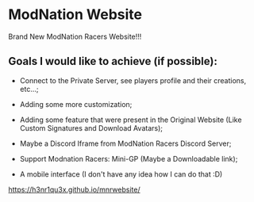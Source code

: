 # ModNation Website
Brand New ModNation Racers Website!!!
## Goals I would like to achieve (if possible):

 - Connect to the Private Server, see players profile and their creations, etc...;
 
 - Adding some more customization;
 
 - Adding some feature that were present in the Original Website (Like Custom Signatures and Download Avatars);
 
 - Maybe a Discord Iframe from ModNation Racers Discord Server;
 
 - Support Modnation Racers: Mini-GP (Maybe a Downloadable link);
 
 - A mobile interface (I don't have any idea how I can do that :D) 
 
https://h3nr1qu3x.github.io/mnrwebsite/

